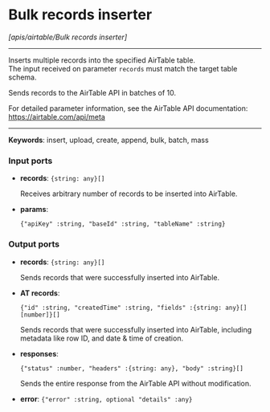 # Bulk records inserter

_[apis/airtable/Bulk records inserter]_

---

Inserts multiple records into the specified AirTable table.  
The input received on parameter `records` must match the target table schema.  
  
Sends records to the AirTable API in batches of 10.  
  
For detailed parameter information, see the AirTable API documentation:  
https://airtable.com/api/meta  

---

__Keywords__: insert, upload, create, append, bulk, batch, mass

### Input ports

* __records__: ` {string: any}[] `

    Receives arbitrary number of records to be inserted into AirTable.


* __params__: 
    ```
    {"apiKey" :string, "baseId" :string, "tableName" :string}
    ```

### Output ports

* __records__: ` {string: any}[] `

    Sends records that were successfully inserted into AirTable.


* __AT records__: 
    ```
    {"id" :string, "createdTime" :string, "fields" :{string: any}[][number]}[]
    ```

    Sends records that were successfully inserted into AirTable, including metadata like row ID, and date & time of creation.


* __responses__: 
    ```
    {"status" :number, "headers" :{string: any}, "body" :string}[]
    ```

    Sends the entire response from the AirTable API without modification.


* __error__: ` {"error" :string, optional "details" :any} `

